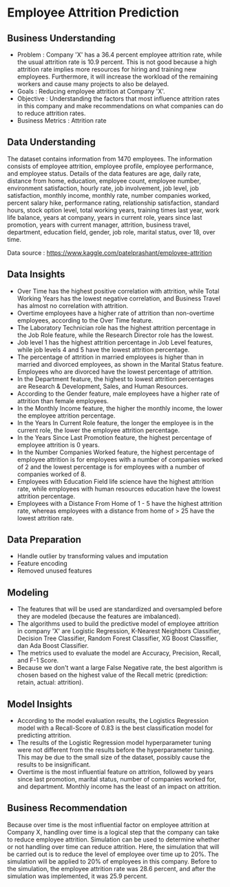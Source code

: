 # Employee Attrition Prediction

## Business Understanding
*	Problem : Company 'X' has a 36.4 percent employee attrition rate, while the usual attrition rate is 10.9 percent. This is not good because a high attrition rate implies more resources for hiring and training new employees. Furthermore, it will increase the workload of the remaining workers and cause many projects to also be delayed.
*	Goals : Reducing employee attrition at Company 'X'.
*	Objective : Understanding the factors that most influence attrition rates in this company and make recommendations on what companies can do to reduce attrition rates.
*	Business Metrics : Attrition rate

## Data Understanding
The dataset contains information from 1470 employees. The information consists of employee attrition, employee profile, employee performance, and employee status. Details of the data features are age, daily rate, distance from home, education, employee count, employee number, environment satisfaction, hourly rate, job involvement, job level, job satisfaction, monthly income, monthly rate, number companies worked, percent salary hike, performance rating, relationship satisfaction, standard hours, stock option level, total working years, training times last year, work life balance, years at company, years in current role, years since last promotion, years with current manager, attrition, business travel, department, education field, gender, job role, marital status, over 18, over time.

Data source : https://www.kaggle.com/patelprashant/employee-attrition

## Data Insights
*	Over Time has the highest positive correlation with attrition, while Total Working Years has the lowest negative correlation, and Business Travel has almost no correlation with attrition.
*	Overtime employees have a higher rate of attrition than non-overtime employees, according to the Over Time feature.
*	The Laboratory Technician role has the highest attrition percentage in the Job Role feature, while the Research Director role has the lowest.
*	Job level 1 has the highest attrition percentage in Job Level features, while job levels 4 and 5 have the lowest attrition percentage.
*	The percentage of attrition in married employees is higher than in married and divorced employees, as shown in the Marital Status feature. Employees who are divorced have the lowest percentage of attrition.
*	In the Department feature, the highest to lowest attrition percentages are Research & Development, Sales, and Human Resources.
*	According to the Gender feature, male employees have a higher rate of attrition than female employees.
*	In the Monthly Income feature, the higher the monthly income, the lower the employee attrition percentage.
*	In the Years In Current Role feature, the longer the employee is in the current role, the lower the employee attrition percentage.
*	In the Years Since Last Promotion feature, the highest percentage of employee attrition is 0 years.
*	In the Number Companies Worked feature, the highest percentage of employee attrition is for employees with a number of companies worked of 2 and the lowest percentage is for employees with a number of companies worked of 8.
*	Employees with Education Field life science have the highest attrition rate, while employees with human resources education have the lowest attrition percentage.
*	Employees with a Distance From Home of 1 - 5 have the highest attrition rate, whereas employees with a distance from home of > 25 have the lowest attrition rate.

## Data Preparation
* Handle outlier by transforming values and imputation
* Feature encoding
* Removed unused features

## Modeling
* The features that will be used are standardized and oversampled before they are modeled (because the features are imbalanced).
*	The algorithms used to build the predictive model of employee attrition in company 'X' are Logistic Regression, K-Nearest Neighbors Classifier, Decision Tree Classifier, Random Forest Classifier, XG Boost Classifier, dan Ada Boost Classifier.
*	The metrics used to evaluate the model are Accuracy, Precision, Recall, and F-1 Score.
*	Because we don't want a large False Negative rate, the best algorithm is chosen based on the highest value of the Recall metric (prediction: retain, actual: attrition).

## Model Insights
*	According to the model evaluation results, the Logistics Regression model with a Recall-Score of 0.83 is the best classification model for predicting attrition.
*	The results of the Logistic Regression model hyperparameter tuning were not different from the results before the hyperparameter tuning. This may be due to the small size of the dataset, possibly cause the results to be insignificant.
*	Overtime is the most influential feature on attrition, followed by years since last promotion, marital status, number of companies worked for, and department. Monthly income has the least of an impact on attrition.

## Business Recommendation
Because over time is the most influential factor on employee attrition at Company X, handling over time is a logical step that the company can take to reduce employee attrition. Simulation can be used to determine whether or not handling over time can reduce attrition. Here, the simulation that will be carried out is to reduce the level of employee over time up to 20%. The simulation will be applied to 20% of employees in this company. Before to the simulation, the employee attrition rate was 28.6 percent, and after the simulation was implemented, it was 25.9 percent.

